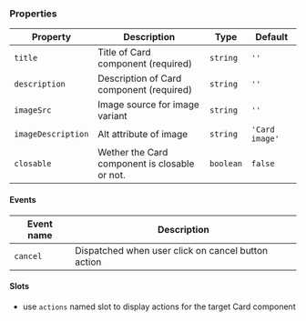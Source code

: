 ### Properties

| Property           | Description                                   | Type      | Default        |
| ------------------ | --------------------------------------------- | --------- | -------------- |
| `title`            | Title of Card component (required)            | `string`  | `''`           |
| `description`      | Description of Card component (required)      | `string`  | `''`           |
| `imageSrc`         | Image source for image variant                | `string`  | `''`           |
| `imageDescription` | Alt attribute of image                        | `string`  | `'Card image'` |
| `closable`         | Wether the Card component is closable or not. | `boolean` | `false`        |

#### Events

| Event name | Description                                        |
| ---------- | -------------------------------------------------- |
| `cancel`   | Dispatched when user click on cancel button action |

#### Slots

- use `actions` named slot to display actions for the target Card component
